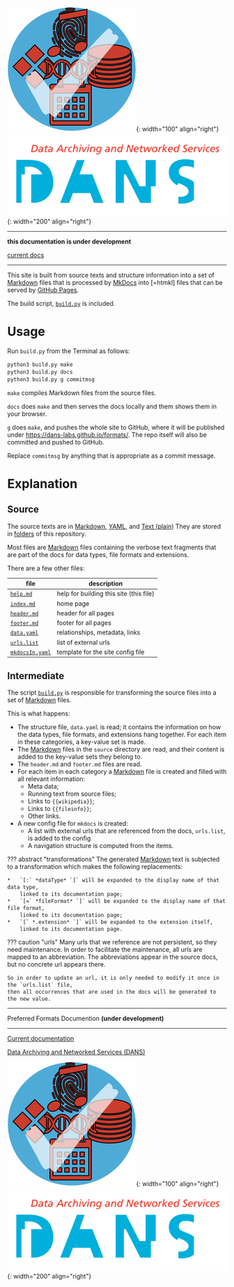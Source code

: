 ![img](images/formats.png){: width="100" align="right"}
![img](images/DANS.png){: width="200" align="right"}

---

**this documentation is under development**

[current docs]({{preferredFormats}})

---


This site is built from source texts and structure information
into a set of [Markdown](fileFormats/markdown.md) files that is processed by
[MkDocs]({{mkdocs}})
into [=htmkl] files that can be served by
[GitHub Pages]({{ghpages}}).

The build script,
[`build.py`]({{formats}}/blob/master/build.py)
is included.

# Usage

Run `build.py` from the Terminal as follows:

```sh
python3 build.py make
python3 build.py docs
python3 build.py g commitmsg
```

`make` compiles Markdown files from the source files.

`docs` does `make` and then serves the docs locally and them shows them in your browser.

`g` does `make`, and pushes the whole site to GitHub,
where it will be published under <https://dans-labs.github.io/formats/>.
The repo itself will also be committed and pushed to GitHub.

Replace `commitmsg` by anything that is appropriate as a commit message.



# Explanation

## Source
The source texts are in [Markdown](fileFormats/markdown.md), [YAML](fileFormats/yaml.md), and [Text (plain)](dataTypes/textPlain.md)
They are stored in
[folders]({{formats}}/tree/master/source)
of this repository.

Most files are [Markdown](fileFormats/markdown.md) files containing the verbose text fragments
that are part of the docs for data types, file formats and extensions.

There are a few other files:

file | description
--- | ---
[`help.md`]({{formats}}/blob/master/source/help.md) | help for building this site (this file)
[`index.md`]({{formats}}/blob/master/source/index.md) | home page
[`header.md`]({{formats}}/blob/master/source/header.md) | header for all pages
[`footer.md`]({{formats}}/blob/master/source/footer.md) | footer for all pages
[`data.yaml`]({{formats}}/blob/master/source/data.yaml) | relationships, metadata, links
[`urls.list`]({{formats}}/blob/master/source/urls.list) | list of external urls
[`mkdocsIn.yaml`]({{formats}}/blob/master/source/mkdocsIn.yml) | template for the site config file

## Intermediate

The script [`build.py`]({{formats}}/blob/master/build.py)
is responsible for transforming the source files into a set of [Markdown](fileFormats/markdown.md) files.

This is what happens:

*   The structure file, `data.yaml` is read; it contains the information on how
    the data types, file formats, and extensions hang together.
    For each item in these categories, a key-value set is made.
*   The [Markdown](fileFormats/markdown.md) files in the `source` directory are read, and their content
    is added to the key-value sets they belong to.
*   The `header.md` and `footer.md` files are read.
*   For each item in each category a [Markdown](fileFormats/markdown.md) file is created and filled with 
    all relevant information:
    *   Meta data;
    *   Running text from source files;
    *   Links to `{{wikipedia}}`;
    *   Links to `{{fileinfo}}`;
    *   Other links.
*   A new config file for `mkdocs` is created:
    *   A list with external urls that are referenced from the docs, `urls.list`,
        is added to the config
    *   A navigation structure is computed from the items.

??? abstract "transformations"
    The generated [Markdown](fileFormats/markdown.md) text is subjected to a transformation
    which makes the following replacements:

    *   `[:` *dataType* `]` will be expanded to the display name of that data type,
        linked to its documentation page;
    *   `[=` *fileFormat* `]` will be expanded to the display name of that file format,
        linked to its documentation page;
    *   `[` *.extension* `]` will be expanded to the extension itself,
        linked to its documentation page.

??? caution "urls"
    Many urls that we reference are not persistent, so they need maintenance.
    In order to facilitate the maintenance, all urls
    are mapped to an abbreviation.
    The abbreviations appear in the source docs, but no concrete url appears there.

    So in order to update an url, it is only needed to modify it once in the `urls.list` file,
    then all occurrences that are used in the docs will be generated to the new value.


---

Preferred Formats Documention **(under development)**

---

[Current documentation]({{preferredFormats}})

[Data Archiving and Networked Services (DANS)]({{dans}})

![img](images/formats.png){: width="100" align="right"}
![img](images/DANS.png){: width="200" align="right"}
